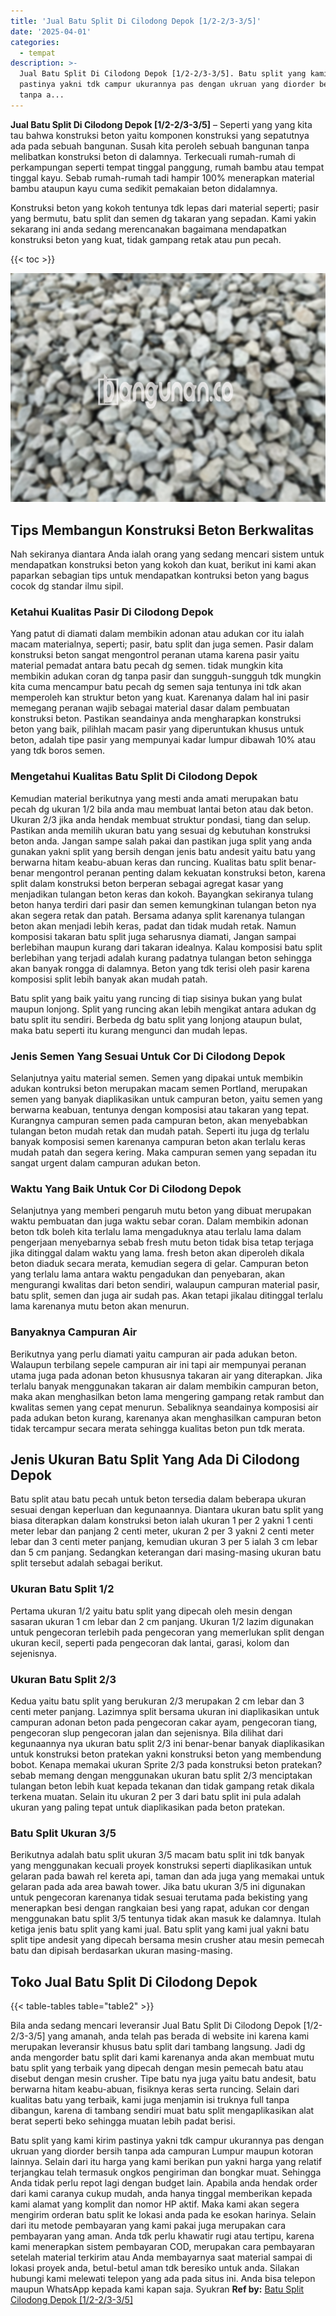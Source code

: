 ```yaml
---
title: 'Jual Batu Split Di Cilodong Depok [1/2-2/3-3/5]'
date: '2025-04-01'
categories:
  - tempat
description: >-
  Jual Batu Split Di Cilodong Depok [1/2-2/3-3/5]. Batu split yang kami kirim
  pastinya yakni tdk campur ukurannya pas dengan ukruan yang diorder bersih
  tanpa a...
---
```


**Jual Batu Split Di Cilodong Depok \[1/2-2/3-3/5\]** – Seperti yang yang kita tau bahwa konstruksi beton yaitu komponen konstruksi yang sepatutnya ada pada sebuah bangunan. Susah kita peroleh sebuah bangunan tanpa melibatkan konstruksi beton di dalamnya. Terkecuali rumah-rumah di perkampungan seperti tempat tinggal panggung, rumah bambu atau tempat tinggal kayu. Sebab rumah-rumah tadi hampir 100% menerapkan material bambu ataupun kayu cuma sedikit pemakaian beton didalamnya.

Konstruksi beton yang kokoh tentunya tdk lepas dari material seperti; pasir yang bermutu, batu split dan semen dg takaran yang sepadan. Kami yakin sekarang ini anda sedang merencanakan bagaimana mendapatkan konstruksi beton yang kuat, tidak gampang retak atau pun pecah.

{{< toc >}}

![Jual Batu Split Di Cilodong Depok [1/2-2/3-3/5]](/images/jual-batu-split-09.png)

## Tips Membangun Konstruksi Beton Berkwalitas

Nah sekiranya diantara Anda ialah orang yang sedang mencari sistem untuk mendapatkan konstruksi beton yang kokoh dan kuat, berikut ini kami akan paparkan sebagian tips untuk mendapatkan kontruksi beton yang bagus cocok dg standar ilmu sipil.

### Ketahui Kualitas Pasir Di Cilodong Depok

Yang patut di diamati dalam membikin adonan atau adukan cor itu ialah macam materialnya, seperti; pasir, batu split dan juga semen. Pasir dalam konstruksi beton sangat mengontrol peranan utama karena pasir yaitu material pemadat antara batu pecah dg semen. tidak mungkin kita membikin adukan coran dg tanpa pasir dan sungguh-sungguh tdk mungkin kita cuma mencampur batu pecah dg semen saja tentunya ini tdk akan memperoleh kan struktur beton yang kuat. Karenanya dalam hal ini pasir memegang peranan wajib sebagai material dasar dalam pembuatan konstruksi beton. Pastikan seandainya anda mengharapkan konstruksi beton yang baik, pilihlah macam pasir yang diperuntukan khusus untuk beton, adalah tipe pasir yang mempunyai kadar lumpur dibawah 10% atau yang tdk boros semen.

### Mengetahui Kualitas Batu Split Di Cilodong Depok

Kemudian material berikutnya yang mesti anda amati merupakan batu pecah dg ukuran 1/2 bila anda mau membuat lantai beton atau dak beton. Ukuran 2/3 jika anda hendak membuat struktur pondasi, tiang dan selup. Pastikan anda memilih ukuran batu yang sesuai dg kebutuhan konstruksi beton anda. Jangan sampe salah pakai dan pastikan juga split yang anda gunakan yakni split yang bersih dengan jenis batu andesit yaitu batu yang berwarna hitam keabu-abuan keras dan runcing. Kualitas batu split benar-benar mengontrol peranan penting dalam kekuatan konstruksi beton, karena split dalam konstruksi beton berperan sebagai agregat kasar yang menjadikan tulangan beton keras dan kokoh. Bayangkan sekiranya tulang beton hanya terdiri dari pasir dan semen kemungkinan tulangan beton nya akan segera retak dan patah. Bersama adanya split karenanya tulangan beton akan menjadi lebih keras, padat dan tidak mudah retak. Namun komposisi takaran batu split juga seharusnya diamati, Jangan sampai berlebihan maupun kurang dari takaran idealnya. Kalau komposisi batu split berlebihan yang terjadi adalah kurang padatnya tulangan beton sehingga akan banyak rongga di dalamnya. Beton yang tdk terisi oleh pasir karena komposisi split lebih banyak akan mudah patah.

Batu split yang baik yaitu yang runcing di tiap sisinya bukan yang bulat maupun lonjong. Split yang runcing akan lebih mengikat antara adukan dg batu split itu sendiri. Berbeda dg batu split yang lonjong ataupun bulat, maka batu seperti itu kurang mengunci dan mudah lepas.

### Jenis Semen Yang Sesuai Untuk Cor Di Cilodong Depok

Selanjutnya yaitu material semen. Semen yang dipakai untuk membikin adukan kontruksi beton merupakan macam semen Portland, merupakan semen yang banyak diaplikasikan untuk campuran beton, yaitu semen yang berwarna keabuan, tentunya dengan komposisi atau takaran yang tepat. Kurangnya campuran semen pada campuran beton, akan menyebabkan tulangan beton mudah retak dan mudah patah. Seperti itu juga dg terlalu banyak komposisi semen karenanya campuran beton akan terlalu keras mudah patah dan segera kering. Maka campuran semen yang sepadan itu sangat urgent dalam campuran adukan beton.

### Waktu Yang Baik Untuk Cor Di Cilodong Depok

Selanjutnya yang memberi pengaruh mutu beton yang dibuat merupakan waktu pembuatan dan juga waktu sebar coran. Dalam membikin adonan beton tdk boleh kita terlalu lama mengaduknya atau terlalu lama dalam pengerjaan menyebarnya sebab fresh mutu beton tidak bisa tetap terjaga jika ditinggal dalam waktu yang lama. fresh beton akan diperoleh dikala beton diaduk secara merata, kemudian segera di gelar. Campuran beton yang terlalu lama antara waktu pengadukan dan penyebaran, akan mengurangi kwalitas dari beton sendiri, walaupun campuran material pasir, batu split, semen dan juga air sudah pas. Akan tetapi jikalau ditinggal terlalu lama karenanya mutu beton akan menurun.

### Banyaknya Campuran Air

Berikutnya yang perlu diamati yaitu campuran air pada adukan beton. Walaupun terbilang sepele campuran air ini tapi air mempunyai peranan utama juga pada adonan beton khususnya takaran air yang diterapkan. Jika terlalu banyak menggunakan takaran air dalam membikin campuran beton, maka akan menghasilkan beton lama mengering gampang retak rambut dan kwalitas semen yang cepat menurun. Sebaliknya seandainya komposisi air pada adukan beton kurang, karenanya akan menghasilkan campuran beton tidak tercampur secara merata sehingga kualitas beton pun tdk merata.

## Jenis Ukuran Batu Split Yang Ada Di Cilodong Depok

Batu split atau batu pecah untuk beton tersedia dalam beberapa ukuran sesuai dengan keperluan dan kegunaannya. Diantara ukuran batu split yang biasa diterapkan dalam konstruksi beton ialah ukuran 1 per 2 yakni 1 centi meter lebar dan panjang 2 centi meter, ukuran 2 per 3 yakni 2 centi meter lebar dan 3 centi meter panjang, kemudian ukuran 3 per 5 ialah 3 cm lebar dan 5 cm panjang. Sedangkan keterangan dari masing-masing ukuran batu split tersebut adalah sebagai berikut.

### Ukuran Batu Split 1/2

Pertama ukuran 1/2 yaitu batu split yang dipecah oleh mesin dengan sasaran ukuran 1 cm lebar dan 2 cm panjang. Ukuran 1/2 lazim digunakan untuk pengecoran terlebih pada pengecoran yang memerlukan split dengan ukuran kecil, seperti pada pengecoran dak lantai, garasi, kolom dan sejenisnya.

### Ukuran Batu Split 2/3

Kedua yaitu batu split yang berukuran 2/3 merupakan 2 cm lebar dan 3 centi meter panjang. Lazimnya split bersama ukuran ini diaplikasikan untuk campuran adonan beton pada pengecoran cakar ayam, pengecoran tiang, pengecoran slup pengecoran jalan dan sejenisnya. Bila dilihat dari kegunaannya nya ukuran batu split 2/3 ini benar-benar banyak diaplikasikan untuk konstruksi beton pratekan yakni konstruksi beton yang membendung bobot. Kenapa memakai ukuran Sprite 2/3 pada konstruksi beton pratekan? sebab memang dengan menggunakan ukuran batu split 2/3 menciptakan tulangan beton lebih kuat kepada tekanan dan tidak gampang retak dikala terkena muatan. Selain itu ukuran 2 per 3 dari batu split ini pula adalah ukuran yang paling tepat untuk diaplikasikan pada beton pratekan.

### Batu Split Ukuran 3/5

Berikutnya adalah batu split ukuran 3/5 macam batu split ini tdk banyak yang menggunakan kecuali proyek konstruksi seperti diaplikasikan untuk gelaran pada bawah rel kereta api, taman dan ada juga yang memakai untuk gelaran pada ada area bawah tower. Jika batu ukuran 3/5 ini digunakan untuk pengecoran karenanya tidak sesuai terutama pada bekisting yang menerapkan besi dengan rangkaian besi yang rapat, adukan cor dengan menggunakan batu split 3/5 tentunya tidak akan masuk ke dalamnya. Itulah ketiga jenis batu split yang kami jual. Batu split yang kami jual yakni batu split tipe andesit yang dipecah bersama mesin crusher atau mesin pemecah batu dan dipisah berdasarkan ukuran masing-masing.

## Toko Jual Batu Split Di Cilodong Depok

{{< table-tables table="table2" >}}

Bila anda sedang mencari leveransir Jual Batu Split Di Cilodong Depok \[1/2-2/3-3/5\] yang amanah, anda telah pas berada di website ini karena kami merupakan leveransir khusus batu split dari tambang langsung. Jadi dg anda mengorder batu split dari kami karenanya anda akan membuat mutu batu split yang terbaik yang dipecah dengan mesin pemecah batu atau disebut dengan mesin crusher. Tipe batu nya juga yaitu batu andesit, batu berwarna hitam keabu-abuan, fisiknya keras serta runcing. Selain dari kualitas batu yang terbaik, kami juga menjamin isi truknya full tanpa dibangun, karena di tambang sendiri muat batu split mengaplikasikan alat berat seperti beko sehingga muatan lebih padat berisi.

Batu split yang kami kirim pastinya yakni tdk campur ukurannya pas dengan ukruan yang diorder bersih tanpa ada campuran Lumpur maupun kotoran lainnya. Selain dari itu harga yang kami berikan pun yakni harga yang relatif terjangkau telah termasuk ongkos pengiriman dan bongkar muat. Sehingga Anda tidak perlu repot lagi dengan budget lain. Apabila anda hendak order dari kami caranya cukup mudah, anda hanya tinggal memberikan kepada kami alamat yang komplit dan nomor HP aktif. Maka kami akan segera mengirim orderan batu split ke lokasi anda pada ke esokan harinya. Selain dari itu metode pembayaran yang kami pakai juga merupakan cara pembayaran yang aman. Anda tdk perlu khawatir rugi atau tertipu, karena kami menerapkan sistem pembayaran COD, merupakan cara pembayaran setelah material terkirim atau Anda membayarnya saat material sampai di lokasi proyek anda, betul-betul aman tdk beresiko untuk anda. Silakan hubungi kami melewati telepon yang ada pada situs ini. Anda bisa telepon maupun WhatsApp kepada kami kapan saja. Syukran
**Ref by:** [Batu Split Cilodong Depok [1/2-2/3-3/5]](https://id.wikipedia.org/wiki/Batu)
